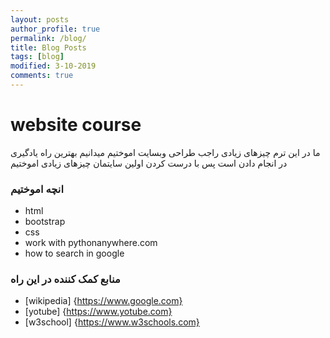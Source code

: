 ```yaml
---
layout: posts
author_profile: true
permalink: /blog/
title: Blog Posts
tags: [blog]
modified: 3-10-2019
comments: true
---
```

# website course
 ما در این ترم چیزهای زیادی راجب طراحی وبسایت اموختیم 
 میدانیم بهترین راه یادگیری در انجام دادن است پس با درست کردن اولین سایتمان چیزهای زیادی اموختیم
### انچه اموختیم
- html
- bootstrap
- css
- work with pythonanywhere.com
- how to search in google
### منابع کمک کننده در این راه
* [wikipedia] {https://www.google.com}
* [yotube] {https://www.yotube.com}
* [w3school] {https://www.w3schools.com}